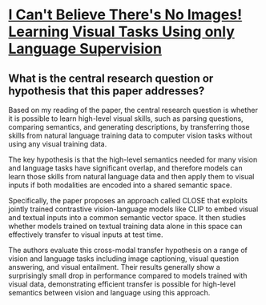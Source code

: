 # [I Can't Believe There's No Images! Learning Visual Tasks Using only   Language Supervision](https://arxiv.org/abs/2211.09778)

## What is the central research question or hypothesis that this paper addresses?

 Based on my reading of the paper, the central research question is whether it is possible to learn high-level visual skills, such as parsing questions, comparing semantics, and generating descriptions, by transferring those skills from natural language training data to computer vision tasks without using any visual training data. 

The key hypothesis is that the high-level semantics needed for many vision and language tasks have significant overlap, and therefore models can learn those skills from natural language data and then apply them to visual inputs if both modalities are encoded into a shared semantic space.

Specifically, the paper proposes an approach called CLOSE that exploits jointly trained contrastive vision-language models like CLIP to embed visual and textual inputs into a common semantic vector space. It then studies whether models trained on textual training data alone in this space can effectively transfer to visual inputs at test time.

The authors evaluate this cross-modal transfer hypothesis on a range of vision and language tasks including image captioning, visual question answering, and visual entailment. Their results generally show a surprisingly small drop in performance compared to models trained with visual data, demonstrating efficient transfer is possible for high-level semantics between vision and language using this approach.
